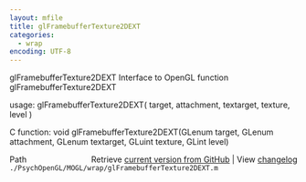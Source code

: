 ```yaml
---
layout: mfile
title: glFramebufferTexture2DEXT
categories:
  - wrap
encoding: UTF-8
---
```


glFramebufferTexture2DEXT  Interface to OpenGL function glFramebufferTexture2DEXT

usage:  glFramebufferTexture2DEXT\( target, attachment, textarget, texture, level \)

C function:  void glFramebufferTexture2DEXT\(GLenum target, GLenum attachment, GLenum textarget, GLuint texture, GLint level\)


<div class="code_header" style="text-align:right;">
  <span style="float:left;">Path&nbsp;&nbsp;</span> <span class="counter">Retrieve <a href=
  "https://raw.github.com/Psychtoolbox-3/Psychtoolbox-3/beta/./PsychOpenGL/MOGL/wrap/glFramebufferTexture2DEXT.m">current version from GitHub</a> | View <a href=
  "https://github.com/Psychtoolbox-3/Psychtoolbox-3/commits/beta/./PsychOpenGL/MOGL/wrap/glFramebufferTexture2DEXT.m">changelog</a></span>
</div>
<div class="code">
  <code>./PsychOpenGL/MOGL/wrap/glFramebufferTexture2DEXT.m</code>
</div>
